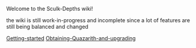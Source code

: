 Welcome to the Sculk-Depths wiki!

the wiki is still work-in-progress and incomplete since a lot of features are still being balanced and changed

[Getting-started](./pages/Getting-started.md)
[Obtaining-Quazarith-and-upgrading](./pages/Obtaining-Quazarith-and-upgrading.md)